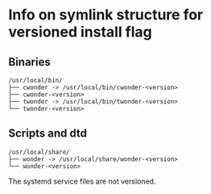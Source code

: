 # Info on symlink structure for versioned install flag

## Binaries

```path
/usr/local/bin/
├── cwonder -> /usr/local/bin/cwonder-<version>
├── cwonder-<version>
├── twonder -> /usr/local/bin/twonder-<version>
└── twonder-<version>
```

## Scripts and dtd

```path
/usr/local/share/
├── wonder -> /usr/local/share/wonder-<version>
└── wonder-<version>
```

The systemd service files are not versioned.
